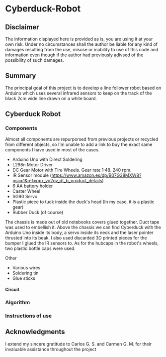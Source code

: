 # Cyberduck-Robot

## Disclaimer

The information displayed here is provided as is, you are using it at your own risk. Under no circumstances shall the author be liable for any kind of damages resulting from the use, misuse or inability to use of this code and information even though if the author had previously adivsed of the possibility of such damages.

## Summary

The principal goal of this project is to develop a line follower robot based on Arduino which uses several infrared sensors to keep on the track of the black 2cm wide line drawn on a white board. 

## Cyberduck Robot

### Components

Almost all components are repurporsed from previous projects or recycled from different objects, so I'm unable to add a link to buy the exact same components I have used in most of the cases.

- Arduino Uno with Direct Soldering
- L298n Motor Driver
- DC Gear Motor with Tire Wheels. Gear rate 1:48. 240 rpm.
- IR Sensor module (https://www.amazon.es/dp/B07G38MXW8?psc=1&ref=ppx_yo2ov_dt_b_product_details)
- 6 AA battery holder
- Caster Wheel
- SG90 Servo
- Plastic piece to tuck inside the duck's head (In my case, it is a plastic gear)
- Rubber Duck (of course)

The chassis is made out of old notebooks covers glued together. Duct tape was used to embellish it. Above the chassis we can find Cyberduck with the Arduino Uno inside its body, a servo inside its neck and the laser pointer thrusted into its beak. I also used discarded 3D printed pieces for the bumper I glued the IR sensors to. As for the hubcaps in the robot's wheels, two plastic bottle caps were used. 

Other

- Various wires
- Soldering tin
- Glue sticks

#### Circuit

### Algorithm 

### Instructions of use

## Acknowledgments

I extend my sincere gratitude to Carlos G. S. and Carmen G. M. for their invaluable assistance throughout the project
